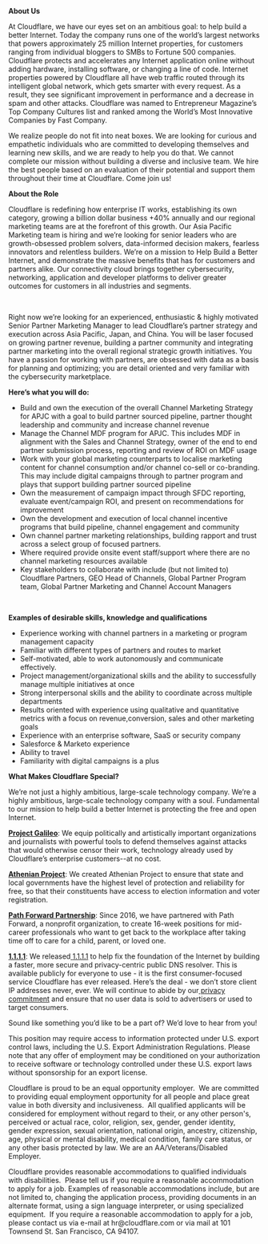 <div class="content-intro">
	<div><strong>About Us</strong></div>
	<div>
		<p><span style="font-weight: 400;">At Cloudflare, we have our eyes set on an ambitious goal: to help build a better Internet. Today the company runs one of the world’s largest networks that powers approximately 25 million Internet properties, for customers ranging from individual bloggers to SMBs to Fortune 500 companies. Cloudflare protects and accelerates any Internet application online without adding hardware, installing software, or changing a line of code. Internet properties powered by Cloudflare all have web traffic routed through its intelligent global network, which gets smarter with every request. As a result, they see significant improvement in performance and a decrease in spam and other attacks. Cloudflare was named to Entrepreneur Magazine’s Top Company Cultures list and ranked among the World’s Most Innovative Companies by Fast Company.</span><span style="font-weight: 400;">&nbsp;</span></p>
		<p><span style="font-weight: 400;">We realize people do not fit into neat boxes. We are looking for curious and empathetic individuals who are committed to developing themselves and learning new skills, and we are ready to help you do that. We cannot complete our mission without building a diverse and inclusive team. We hire the best people based on an evaluation of their potential and support them throughout their time at Cloudflare. Come join us!&nbsp;</span></p>
	</div>
</div>
<p><strong>About the Role</strong></p>
<p>Cloudflare is redefining how enterprise IT works, establishing its own category, growing a billion dollar business +40% annually and our regional marketing teams are at the forefront of this growth. Our Asia Pacific Marketing team is hiring and we’re looking for senior leaders who are growth-obsessed problem solvers, data-informed decision makers, fearless innovators and relentless builders. We’re on a mission to Help Build a Better Internet, and demonstrate the massive benefits that has for customers and partners alike. Our connectivity cloud brings together cybersecurity, networking, application and developer platforms to deliver greater outcomes for customers in all industries and segments.</p>
<p>&nbsp;</p>
<p>Right now we’re looking for an experienced, enthusiastic &amp; highly motivated Senior Partner Marketing Manager to lead Cloudflare’s partner strategy and execution across Asia Pacific, Japan, and China. You will be laser focused on growing partner revenue, building a partner community and integrating partner marketing into the overall regional strategic growth initiatives. You have a passion for working with partners, are obsessed with data as a basis for planning and optimizing; you are detail oriented and very familiar with the cybersecurity marketplace.&nbsp;</p>
<p><strong>Here’s what you will do:</strong></p>
<ul>
	<li>Build and own the execution of the overall Channel Marketing Strategy for APJC with a goal to build partner sourced pipeline, partner thought leadership and community and increase channel revenue&nbsp;</li>
	<li>Manage the Channel MDF program for APJC. This includes MDF in alignment with the Sales and Channel Strategy, owner of the end to end partner submission process, reporting and review of ROI on MDF usage</li>
	<li>Work with your global marketing counterparts to localise marketing content for channel consumption and/or channel co-sell or co-branding. This may include digital campaigns through to partner program and plays that support building partner sourced pipeline&nbsp;</li>
	<li>Own the measurement of campaign impact through SFDC reporting, evaluate event/campaign ROI, and present on recommendations for improvement</li>
	<li>Own the development and execution of local channel incentive programs that build pipeline, channel engagement and community</li>
	<li>Own channel partner marketing relationships, building rapport and trust across a select group of focused partners.&nbsp;</li>
	<li>Where required provide onsite event staff/support where there are no channel marketing resources available</li>
	<li>Key stakeholders to collaborate with include (but not limited to) Cloudflare Partners, GEO Head of Channels, Global Partner Program team, Global Partner Marketing and Channel Account Managers</li>
</ul>
<p>&nbsp;</p>
<p><strong>Examples of desirable skills, knowledge and qualifications</strong></p>
<ul>
	<li>Experience working with channel partners in a marketing or program management capacity</li>
	<li>Familiar with different types of partners and routes to market</li>
	<li>Self-motivated, able to work autonomously and communicate effectively.</li>
	<li>Project management/organizational skills and the ability to successfully manage multiple initiatives at once</li>
	<li>Strong interpersonal skills and the ability to coordinate across multiple departments</li>
	<li>Results oriented with experience using qualitative and quantitative metrics with a focus on revenue,conversion, sales and other marketing goals</li>
	<li>Experience with an enterprise software, SaaS or security company</li>
	<li>Salesforce &amp; Marketo experience</li>
	<li>Ability to travel</li>
	<li>Familiarity with digital campaigns is a plus</li>
</ul>
<div class="content-conclusion">
	<p><strong>What Makes Cloudflare Special?</strong></p>
	<p><span style="font-weight: 400;">We’re not just a highly ambitious, large-scale technology company. We’re a highly ambitious, large-scale technology company with a soul. Fundamental to our mission to help build a better Internet is protecting the free and open Internet.</span></p>
	<p><a href="https://blog.cloudflare.com/protecting-free-expression-online/"><strong>Project Galileo</strong></a><span style="font-weight: 400;">: We equip politically and artistically important organizations and journalists with powerful tools to defend themselves against attacks that would otherwise censor their work, technology already used by Cloudflare’s enterprise customers--at no cost.</span></p>
	<p><strong><a href="https://www.cloudflare.com/athenian/">Athenian Project</a></strong><span style="font-weight: 400;">: We created Athenian Project to ensure that state and local governments have the highest level of protection and reliability for free, so that their constituents have access to election information and voter registration.</span></p>
	<p><a href="https://blog.cloudflare.com/tag/path-forward/"><strong>Path Forward Partnership</strong></a><span style="font-weight: 400;">: Since 2016, we have partnered with Path Forward, a nonprofit organization, to create 16-week positions for mid-career professionals who want to get back to the workplace after taking time off to care for a child, parent, or loved one.</span></p>
	<p><a href="https://1.1.1.1/"><strong>1.1.1.1</strong></a><span style="font-weight: 400;">: We released</span><a href="https://1.1.1.1/"> <span style="font-weight: 400;">1.1.1.1</span></a><span style="font-weight: 400;"> to help fix the foundation of the Internet by building a faster, more secure and privacy-centric public DNS resolver. This is available publicly for everyone to use - it is the first consumer-focused service Cloudflare has ever released. Here’s the deal - we don’t store client IP addresses never, ever. We will continue to abide by our</span><a href="https://developers.cloudflare.com/1.1.1.1/privacy/public-dns-resolver"> privacy commitment</a><span style="font-weight: 400;"> and ensure that no user data is sold to advertisers or used to target consumers.</span></p>
	<p><span style="font-weight: 400;">Sound like something you’d like to be a part of? We’d love to hear from you!</span></p>
	<p><span style="font-weight: 400;">This position may require access to information protected under U.S. export control laws, including the U.S. Export Administration Regulations. Please note that any offer of employment may be conditioned on your authorization to receive software or technology controlled under these U.S. export laws without sponsorship for an export license.</span></p>
	<p><span style="font-weight: 400;">Cloudflare is proud to be an equal opportunity employer. &nbsp;We are committed to providing equal employment opportunity for all people and place great value in both diversity and inclusiveness. &nbsp;All qualified applicants will be considered for employment without regard to their, or any other person's, perceived or actual</span> <span style="font-weight: 400;">race, color, religion, sex, gender, gender identity, gender expression, sexual orientation, national origin, ancestry, citizenship, age, physical or mental disability, medical condition, family care status, or any other basis protected by law. </span><span style="font-weight: 400;">We are an AA/Veterans/Disabled Employer.</span></p>
	<p><span style="font-weight: 400;">Cloudflare provides reasonable accommodations to qualified individuals with disabilities. &nbsp;Please tell us if you require a reasonable accommodation to apply for a job. Examples of reasonable accommodations include, but are not limited to, changing the application process, providing documents in an alternate format, using a sign language interpreter, or using specialized equipment. &nbsp;If you require a reasonable accommodation to apply for a job, please contact us via e-mail at </span><span style="font-weight: 400;">hr@cloudflare.com</span><span style="font-weight: 400;"> or via mail at 101 Townsend St. San Francisco, CA 94107.</span></p>
</div>